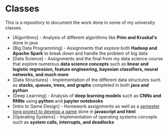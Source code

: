 # Classes

This is a repository to document the work done in some of my university classes.

-   [Algorithms] - Analysis of different algorithms like **Prim and Kruskal's** done in java
-   [Big Data Programming] - Assignments that explore both **Hadoop and Apache Spark** to break down and handle the problem of big data
-   [Data Science] - Assignments and the final from my data science course that explore numerous **data science concepts** such as **linear and logistic regression, feature engineering, bayesian classifiers, neural networks, and much more**
-   [Data Structures] - Implementation of the different data structures such as **stacks, queues, trees, and graphs** completed in both **java and python**
-   [Deep Learning] - Analysis of **deep learning models** such as **CNNs and RNNs** using **python** and **jupyter notebooks**
-   [Intro to Game Design] - Homework assignments as well as a [semester long project to develop a game](https://github.com/SisoroT/wordle-royale) done in **javascript and html**
-   [Operating Systems] - Implementation of operating systems concepts such as **system calls, interrupts, and deadlocks**
